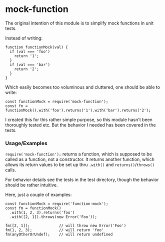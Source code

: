 # mock-function

The original intention of this module is to simplify mock functions in unit
tests.

Instead of writing:

    function functionMock(val) {
      if (val === 'foo')
        return '1';
      }
      if (val === 'bar')
        return '2';
      }
    }

Which easily becomes too voluminous and cluttered, one should be able to write:

    const functionMock = require('mock-function');
    const fn = functionMock().with('foo').returns('1').with('bar').returns('2');

I created this for this rather simple purpose, so this module hasn't been
thoroughly tested etc. But the behavior I needed has been covered in the tests.

### Usage/Examples

`require('mock-function');` returns a function, which is supposed to be called
as a function, not a constructor. It returns another function, which allows its
return values to be set up thru `.with()` and `returns()`/`throws()` calls.

For behavior details see the tests in the test directory, though the behavior
should be rather intuitive.

Here, just a couple of examples:

    const functionMock = require('function-mock');
    const fm = functionMock()
      .with(1, 2, 3).returns('foo')
      .with([2, 1]).throws(new Error('Foo'));

    fm([2, 1]);             // will throw new Error('Foo')
    fm(1, 2, 3);            // will return 'foo'
    fm(anyOtherOrUndef);    // will return undefined
